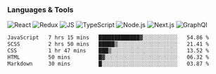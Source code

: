 ### Languages & Tools
![React](https://img.shields.io/badge/REACT-000?style=for-the-badge&logo=REACT)
![Redux](https://img.shields.io/badge/REDUX-000?style=for-the-badge&logo=Redux&logoColor=violet)
![JS](https://img.shields.io/badge/JavaScript-000?style=for-the-badge&logo=JavaScript&logoColor=yellow)
![TypeScript](https://img.shields.io/badge/TypeScript-000?style=for-the-badge&logo=TypeScript&logoColor=)
![Node.js](https://img.shields.io/badge/Node.js-000?style=for-the-badge&logo=Node.js&logoColor=)
![Next.js](https://img.shields.io/badge/Next.js-000?style=for-the-badge&logo=Next.js&logoColor=)
![GraphQl](https://img.shields.io/badge/GraphQl-000?style=for-the-badge&logo=GraphQl&logoColor=violet)


<!--START_SECTION:waka-->

```txt
JavaScript   7 hrs 15 mins   █████████████▓░░░░░░░░░░░   54.86 %
SCSS         2 hrs 50 mins   █████▒░░░░░░░░░░░░░░░░░░░   21.41 %
CSS          1 hr 47 mins    ███▒░░░░░░░░░░░░░░░░░░░░░   13.52 %
HTML         50 mins         █▓░░░░░░░░░░░░░░░░░░░░░░░   06.32 %
Markdown     30 mins         █░░░░░░░░░░░░░░░░░░░░░░░░   03.87 %
```

<!--END_SECTION:waka-->
